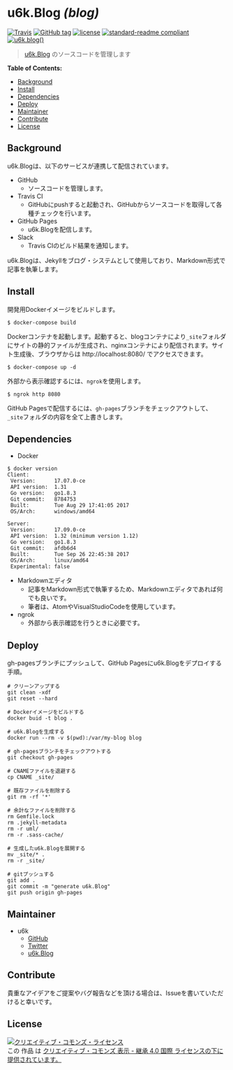 # u6k.Blog _(blog)_

[![Travis](https://img.shields.io/travis/u6k/blog.svg)](https://travis-ci.org/u6k/blog)
[![GitHub tag](https://img.shields.io/github/tag/u6k/blog.svg)](https://github.com/u6k/blog)
[![license](https://i.creativecommons.org/l/by-sa/4.0/88x31.png)](http://creativecommons.org/licenses/by-sa/4.0/)
[![standard-readme compliant](https://img.shields.io/badge/readme%20style-standard-brightgreen.svg?style=flat-square)](https://github.com/RichardLitt/standard-readme)
[![u6k.blog()](https://img.shields.io/badge/u6k-blog-orange.svg)](https://blog.u6k.me/)

> [u6k.Blog](https://blog.u6k.me/) のソースコードを管理します

__Table of Contents:__

<!-- TOC depthFrom:2 -->

- [Background](#background)
- [Install](#install)
- [Dependencies](#dependencies)
- [Deploy](#deploy)
- [Maintainer](#maintainer)
- [Contribute](#contribute)
- [License](#license)

<!-- /TOC -->

## Background

u6k.Blogは、以下のサービスが連携して配信されています。

- GitHub
    - ソースコードを管理します。
- Travis CI
    - GitHubにpushすると起動され、GitHubからソースコードを取得して各種チェックを行います。
- GitHub Pages
    - u6k.Blogを配信します。
- Slack
    - Travis CIのビルド結果を通知します。

u6k.Blogは、Jekyllをブログ・システムとして使用しており、Markdown形式で記事を執筆します。

## Install

開発用Dockerイメージをビルドします。

```
$ docker-compose build
```

Dockerコンテナを起動します。起動すると、blogコンテナにより`_site`フォルダにサイトの静的ファイルが生成され、nginxコンテナにより配信されます。サイト生成後、ブラウザからは http://localhost:8080/ でアクセスできます。

```
$ docker-compose up -d
```

外部から表示確認するには、`ngrok`を使用します。

```
$ ngrok http 8080
```

GitHub Pagesで配信するには、`gh-pages`ブランチをチェックアウトして、`_site`フォルダの内容を全て上書きします。

## Dependencies

- Docker

```
$ docker version
Client:
 Version:      17.07.0-ce
 API version:  1.31
 Go version:   go1.8.3
 Git commit:   8784753
 Built:        Tue Aug 29 17:41:05 2017
 OS/Arch:      windows/amd64

Server:
 Version:      17.09.0-ce
 API version:  1.32 (minimum version 1.12)
 Go version:   go1.8.3
 Git commit:   afdb6d4
 Built:        Tue Sep 26 22:45:38 2017
 OS/Arch:      linux/amd64
 Experimental: false
```

- Markdownエディタ
    - 記事をMarkdown形式で執筆するため、Markdownエディタであれば何でも良いです。
    - 筆者は、AtomやVisualStudioCodeを使用しています。
- ngrok
    - 外部から表示確認を行うときに必要です。

## Deploy

gh-pagesブランチにプッシュして、GitHub Pagesにu6k.Blogをデプロイする手順。

```
# クリーンアップする
git clean -xdf
git reset --hard

# Dockerイメージをビルドする
docker buid -t blog .

# u6k.Blogを生成する
docker run --rm -v $(pwd):/var/my-blog blog

# gh-pagesブランチをチェックアウトする
git checkout gh-pages

# CNAMEファイルを退避する
cp CNAME _site/

# 既存ファイルを削除する
git rm -rf '*'

# 余計なファイルを削除する
rm Gemfile.lock
rm .jekyll-metadata
rm -r uml/
rm -r .sass-cache/

# 生成したu6k.Blogを展開する
mv _site/* .
rm -r _site/

# gitプッシュする
git add .
git commit -m "generate u6k.Blog"
git push origin gh-pages
```

## Maintainer

- u6k
    - [GitHub](https://github.com/u6k/)
    - [Twitter](https://twitter.com/u6k_yu1)
    - [u6k.Blog](https://blog.u6k.me/)

## Contribute

貴重なアイデアをご提案やバグ報告などを頂ける場合は、Issueを書いていただけると幸いです。

## License

<a rel="license" href="http://creativecommons.org/licenses/by-sa/4.0/"><img alt="クリエイティブ・コモンズ・ライセンス" style="border-width:0" src="https://i.creativecommons.org/l/by-sa/4.0/88x31.png" /></a><br />この 作品 は <a rel="license" href="http://creativecommons.org/licenses/by-sa/4.0/">クリエイティブ・コモンズ 表示 - 継承 4.0 国際 ライセンスの下に提供されています。</a>
